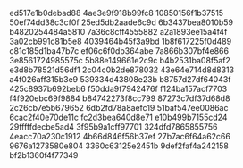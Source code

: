 ed517e1b0debad88
4ae3e9f918b99fc8
10850156f1b37515
50ef74dd38c3cf0f
25ed5db2aade6c9d
6b3437bea8010b59
b4820254484a5810
7a36c8cff4555882
a2a1893ee15a4f4f
3a02cb991c81b5e8
4039464b45f3a9bd
1b8f617225f0d489
c81c185d1ba47b7c
ef06c6f0db364abe
7a866b307bf4e866
3e8561724985575c
5b88e149661e2c9c
b4b2531ba08f5af2
e3d8b78521d56df1
2c04c0b2de878032
43e64e714d8d8313
a4f026aff315b3e9
539334d43808e23b
b8757d27df64043f
425c8937b692beb6
f50dda9f7942476f
f124ba157acf7703
f4f920ebc69f9884
b84742273f8cc799
87273c7df37d68d8
2c26cb7e5b679652
6db2fd78a8aefc19
51baf547ee0086ac
6cac2f40e70de11c
fc2d3bea640d8e71
e10b499b7155cd24
29fffffdecbe5ad4
3f95b9a1cff97701
324dfd7865855756
4eacc70a230c1912
4b66d846f56b37ef
27b7ac6f64a62c66
9676a1273580e804
3360c63125e2451b
9def2faf4a242158
bf2b1360f4f77349
